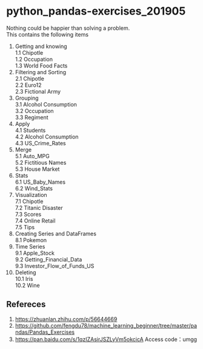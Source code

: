 # python_pandas-exercises_201905
Nothing could be happier than solving a problem.<br>
This contains the following items<br>
1. Getting and knowing <br>
1.1 Chipotle <br>
1.2 Occupation <br>
1.3 World Food Facts<br>
2. Filtering and Sorting<br>
2.1 Chipotle <br>
2.2 Euro12 <br>
2.3 Fictional Army<br>
3. Grouping<br>
3.1 Alcohol Consumption<br> 
3.2 Occupation <br>
3.3 Regiment<br>
4. Apply<br>
4.1 Students<br> 
4.2 Alcohol Consumption<br> 
4.3 US_Crime_Rates <br>
5. Merge<br>
5.1 Auto_MPG <br>
5.2 Fictitious Names<br> 
5.3 House Market <br>
6. Stats<br>
6.1 US_Baby_Names<br> 
6.2 Wind_Stats<br>
7. Visualization<br>
7.1 Chipotle <br>
7.2 Titanic Disaster<br> 
7.3 Scores <br>
7.4 Online Retail <br>
7.5 Tips <br>
8. Creating Series and DataFrames <br>
8.1 Pokemon <br>
9. Time Series <br>
9.1 Apple_Stock <br>
9.2 Getting_Financial_Data <br>
9.3 Investor_Flow_of_Funds_US <br>
10. Deleting <br>
10.1 Iris <br>
10.2 Wine<br>
## Refereces
1. https://zhuanlan.zhihu.com/p/56644669
2. https://github.com/fengdu78/machine_learning_beginner/tree/master/pandas/Pandas_Exercises
3. https://pan.baidu.com/s/1qzIZAsirJSZLyVm5okcicA Access code：umgg
